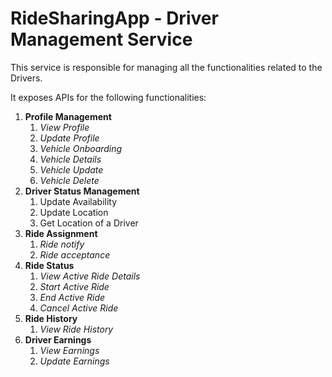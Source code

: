 # RideSharingApp - Driver Management Service

This service is responsible for managing all the functionalities related to the Drivers.

It exposes APIs for the following functionalities:

1. **Profile Management**
   1. *View Profile*
   2. *Update Profile*
   3. *Vehicle Onboarding*
   4. *Vehicle Details*
   5. *Vehicle Update*
   6. *Vehicle Delete*
2. **Driver Status Management**
   1. Update Availability
   2. Update Location
   3. Get Location of a Driver
3. **Ride Assignment**
   1. *Ride notify*
   2. *Ride acceptance*
4. **Ride Status**
   1. *View Active Ride Details*
   2. *Start Active Ride*
   3. *End Active Ride*
   4. *Cancel Active Ride*
5. **Ride History**
   1. *View Ride History*
6. **Driver Earnings**
   1. *View Earnings*
   2. *Update Earnings*
